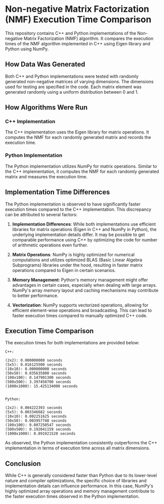 # Non-negative Matrix Factorization (NMF) Execution Time Comparison

This repository contains C++ and Python implementations of the Non-negative Matrix Factorization (NMF) algorithm. It compares the execution times of the NMF algorithm implemented in C++ using Eigen library and Python using NumPy.

## How Data Was Generated

Both C++ and Python implementations were tested with randomly generated non-negative matrices of varying dimensions. The dimensions used for testing are specified in the code. Each matrix element was generated randomly using a uniform distribution between 0 and 1.

## How Algorithms Were Run

### C++ Implementation

The C++ implementation uses the Eigen library for matrix operations. It computes the NMF for each randomly generated matrix and records the execution time.

### Python Implementation

The Python implementation utilizes NumPy for matrix operations. Similar to the C++ implementation, it computes the NMF for each randomly generated matrix and measures the execution time.

## Implementation Time Differences

The Python implementation is observed to have significantly faster execution times compared to the C++ implementation. This discrepancy can be attributed to several factors:

1. **Implementation Differences**: While both implementations use efficient libraries for matrix operations (Eigen in C++ and NumPy in Python), the underlying implementation details differ. It may be possible to get comparable performance using C++ by optimizing the code for number of arithmetic operations even further.

2. **Matrix Operations**: NumPy is highly optimized for numerical computations and utilizes optimized BLAS (Basic Linear Algebra Subprograms) libraries under the hood, resulting in faster matrix operations compared to Eigen in certain scenarios.

3. **Memory Management**: Python's memory management might offer advantages in certain cases, especially when dealing with large arrays. NumPy's array memory layout and caching mechanisms may contribute to better performance.

4. **Vectorization**: NumPy supports vectorized operations, allowing for efficient element-wise operations and broadcasting. This can lead to faster execution times compared to manually optimized C++ code.

## Execution Time Comparison

The execution times for both implementations are provided below:

```
C++:

(2x2): 0.000000000 seconds
(5x5): 0.016125500 seconds
(10x10): 0.000000000 seconds
(50x50): 0.035635800 seconds
(100x100): 0.147901300 seconds
(500x500): 3.397450700 seconds
(1000x1000): 15.425134000 seconds


Python:

(2x2): 0.004222393 seconds
(5x5): 0.003346682 seconds
(10x10): 0.002251625 seconds
(50x50): 0.003957748 seconds
(100x100): 0.007250547 seconds
(500x500): 0.192041159 seconds
(1000x1000): 0.891921520 seconds
```

As observed, the Python implementation consistently outperforms the C++ implementation in terms of execution time across all matrix dimensions.


## Conclusion

While C++ is generally considered faster than Python due to its lower-level nature and compiler optimizations, the specific choice of libraries and implementation details can influence performance. In this case, NumPy's highly optimized array operations and memory management contribute to the faster execution times observed in the Python implementation.
